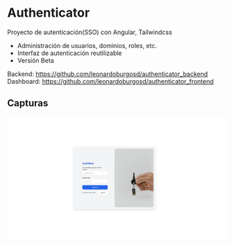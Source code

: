 # Authenticator
Proyecto de autenticación(SSO) con Angular, Tailwindcss
* Administración de usuarios, dominios, roles, etc.  
* Interfaz de autenticación reutilizable  
* Versión Beta  

Backend: https://github.com/leonardoburgosd/authenticator_backend  
Dashboard: https://github.com/leonardoburgosd/authenticator_frontend


## Capturas
![Login](/img/component_login.jpg)